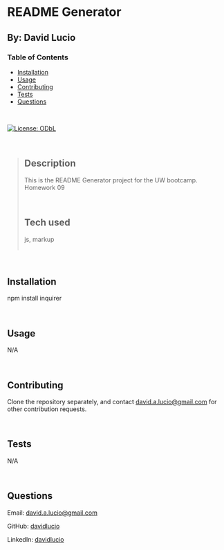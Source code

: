 # README Generator

## By: David Lucio

<a name="back"></a>
### Table of Contents

* [Installation](#installation)
* [Usage](#usage)
* [Contributing](#contributing)
* [Tests](#tests)
* [Questions](#questions)

&nbsp;

[![License: ODbL](https://img.shields.io/badge/License-ODbL-brightgreen.svg)](https://opendatacommons.org/licenses/odbl/)

&nbsp;

> ## **Description**<br/>
> This is the README Generator project for the UW bootcamp. Homework 09<br/>
> 
> &nbsp;
>
> ## **Tech used**<br/>
> js, markup  
> <br/>

&nbsp;

<a name="installation"></a>
## **Installation**  
npm install inquirer  


&nbsp;

<a name="usage"></a>
## **Usage**  
N/A  

&nbsp;

<a name="contributing"></a>
## **Contributing**
Clone the repository separately, and contact david.a.lucio@gmail.com for other contribution requests.  


&nbsp;

<a name="tests"></a>
## **Tests**  
N/A  


&nbsp;

<a name="questions"></a>
## **Questions**  

Email: david.a.lucio@gmail.com

GitHub: [davidlucio](http://github.com/davidlucio)  

LinkedIn: [davidlucio](https://www.linkedin.com/in/davidlucio)